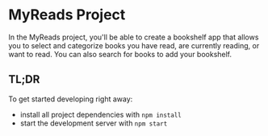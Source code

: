 # MyReads Project

In the MyReads project, you'll be able to create a bookshelf app that allows you to select and categorize books you have read, are currently reading, or want to read. You can also search for books to add your bookshelf.

## TL;DR

To get started developing right away:

- install all project dependencies with `npm install`
- start the development server with `npm start`
